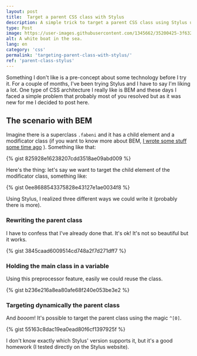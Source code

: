 ```yaml
---
layout: post
title:  Target a parent CSS class with Stylus
description: A simple trick to target a parent CSS class using Stylus until CSS has support for it
type: Post
image: https://user-images.githubusercontent.com/1345662/35200425-3f63285c-fef5-11e7-8b44-14f470d8f4ba.jpg
alt: A white boat in the sea.
lang: en
category: 'css'
permalink: 'targeting-parent-class-with-stylus/'
ref: 'parent-class-stylus'
---
```


Something I don't like is a pre-concept about some technology before I try it. For a couple of months, I've been trying Stylus and I have to say I'm liking a lot. One type of CSS architecture I really like is BEM and these days I faced a simple problem that probably most of you resolved but as it was new for me I decided to post here.

## The scenario with BEM

Imagine there is a superclass `.fabeni` and it has a child element and a modificator class (if you want to know more about BEM, [I wrote some stuff some time ago](bem-css-overview/) ). Something like that:

{% gist 825928e16238207cdd3518ae09abd009 %}

 Here's the thing: let's say we want to target the child element of the modificator class, something like:

{% gist 0ee8688543375828e43127e1ae0034f8 %}

Using Stylus, I realized three different ways we could write it (probably there is more).

### Rewriting the parent class

I have to confess that I've already done that. It's ok! It's not so beautiful but it works.


{% gist 3845caad6009514cd748a2f7d271dff7 %}


### Holding the main class in a variable

Using this preprocessor feature, easily we could reuse the class.

{% gist b236e216a8ea80afe68f240e053be3e2 %}

### Targeting dynamically the parent class

And _booom_! It's possible to target the parent class using the magic `^[0]`.

{% gist 55163c8dac19ea0ead80f6cf1397925f %}

I don't know exactly which Stylus' version supports it, but it's a good homework (I tested directly on the Stylus website).

